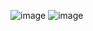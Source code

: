 ![image](https://user-images.githubusercontent.com/36649115/50626318-5b611e80-0ee2-11e9-9003-067dc5e419ed.png)
![image](https://user-images.githubusercontent.com/36649115/50626189-a9c1ed80-0ee1-11e9-8300-6d09d82b25e4.png)
